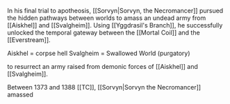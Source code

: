 In his final trial to apotheosis, [[Sorvyn|Sorvyn, the Necromancer]] pursued the hidden pathways between worlds to amass an undead army from [[Aiskhel]] and [[Svalgheim]]. Using [[Yggdrasil's Branch]], he successfully unlocked the temporal gateway between the [[Mortal Coil]] and the [[Everstream]].

Aiskhel = corpse hell
Svalgheim = Swallowed World (purgatory)

to resurrect an army raised from demonic forces of [[Aiskhel]] and [[Svalgheim]].

Between 1373 and 1388 [[TC]], [[Sorvyn|Sorvyn the Necromancer]] amassed
